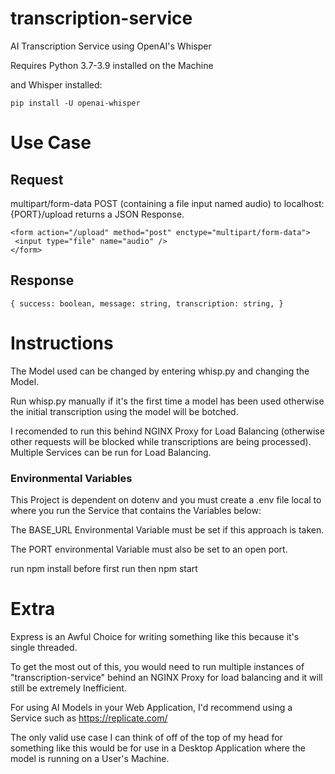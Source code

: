 # transcription-service

AI Transcription Service using OpenAI's Whisper 

Requires Python 3.7-3.9 installed on the Machine 

and Whisper installed:

``pip install -U openai-whisper``

# Use Case

## Request
 multipart/form-data POST (containing a file input named audio) to localhost:{PORT}/upload returns a JSON Response.

 ```
 <form action="/upload" method="post" enctype="multipart/form-data">
  <input type="file" name="audio" />
 </form>
 ```
## Response
``{
   success: boolean,
   message: string,
   transcription: string,
}``

# Instructions

The Model used can be changed by entering whisp.py and changing the Model.

Run whisp.py manually if it's the first time a model has been used otherwise 
the initial transcription using the model will be botched.

I recomended to run this behind NGINX Proxy for Load Balancing (otherwise other requests will be blocked while transcriptions are being processed).
Multiple Services can be run for Load Balancing.
### Environmental Variables
This Project is dependent on dotenv and you must create a .env file local to where you run the Service
that contains the Variables below: 

The BASE_URL Environmental Variable must be set if this approach is taken.

The PORT environmental Variable must also be set to an open port.

run npm install before first run then npm start

# Extra
Express is an Awful Choice for writing something like this because it's single threaded.

To get the most out of this, you would need to run multiple instances of "transcription-service" behind an NGINX Proxy for 
load balancing and it will still be extremely Inefficient.

For using AI Models in your Web Application, I'd recommend using a Service such as https://replicate.com/ 

The only valid use case I can think of off of the top of my head for something like this would be for use in a Desktop Application where
the model is running on a User's Machine.
